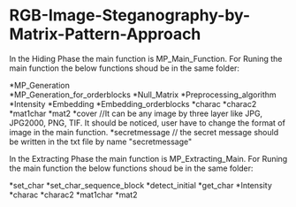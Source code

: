 # RGB-Image-Steganography-by-Matrix-Pattern-Approach

In the Hiding Phase the main function is MP_Main_Function. For Runing the main function the below functions shoud be in the same folder:<br />

*MP_Generation <br />
*MP_Generation_for_orderblocks
*Null_Matrix
*Preprocessing_algorithm
*Intensity
*Embedding
*Embedding_orderblocks
*charac
*charac2
*mat1char
*mat2
*cover //It can be any image by three layer like JPG, JPG2000, PNG, TIF. It should be noticed, user have to change the format of image in the main function.
*secretmessage // the secret message should be written in the txt file by name "secretmessage"


In the Extracting Phase the main function is MP_Extracting_Main. For Runing the main function the below functions shoud be in the same folder:

*set_char
*set_char_sequence_block
*detect_initial
*get_char
*Intensity
*charac
*charac2
*mat1char
*mat2
